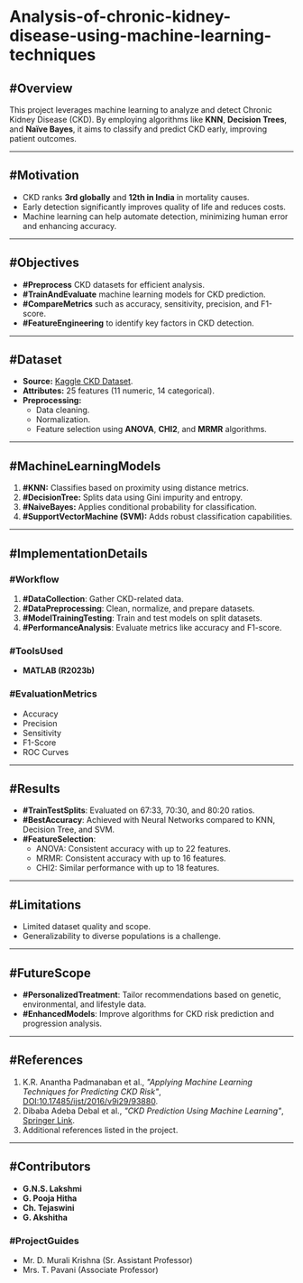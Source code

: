 # Analysis-of-chronic-kidney-disease-using-machine-learning-techniques

## #Overview
This project leverages machine learning to analyze and detect Chronic Kidney Disease (CKD). By employing algorithms like **KNN**, **Decision Trees**, and **Naïve Bayes**, it aims to classify and predict CKD early, improving patient outcomes.

---

## #Motivation
- CKD ranks **3rd globally** and **12th in India** in mortality causes.
- Early detection significantly improves quality of life and reduces costs.
- Machine learning can help automate detection, minimizing human error and enhancing accuracy.

---

## #Objectives
- **#Preprocess** CKD datasets for efficient analysis.
- **#TrainAndEvaluate** machine learning models for CKD prediction.
- **#CompareMetrics** such as accuracy, sensitivity, precision, and F1-score.
- **#FeatureEngineering** to identify key factors in CKD detection.

---

## #Dataset
- **Source:** [Kaggle CKD Dataset](https://www.kaggle.com).
- **Attributes:** 25 features (11 numeric, 14 categorical).
- **Preprocessing:** 
  - Data cleaning.
  - Normalization.
  - Feature selection using **ANOVA**, **CHI2**, and **MRMR** algorithms.

---

## #MachineLearningModels
1. **#KNN:** Classifies based on proximity using distance metrics.
2. **#DecisionTree:** Splits data using Gini impurity and entropy.
3. **#NaiveBayes:** Applies conditional probability for classification.
4. **#SupportVectorMachine (SVM):** Adds robust classification capabilities.

---

## #ImplementationDetails
### #Workflow
1. **#DataCollection**: Gather CKD-related data.
2. **#DataPreprocessing**: Clean, normalize, and prepare datasets.
3. **#ModelTrainingTesting**: Train and test models on split datasets.
4. **#PerformanceAnalysis**: Evaluate metrics like accuracy and F1-score.

### #ToolsUsed
- **MATLAB (R2023b)**

### #EvaluationMetrics
- Accuracy
- Precision
- Sensitivity
- F1-Score
- ROC Curves

---

## #Results
- **#TrainTestSplits**: Evaluated on 67:33, 70:30, and 80:20 ratios.
- **#BestAccuracy**: Achieved with Neural Networks compared to KNN, Decision Tree, and SVM.
- **#FeatureSelection**:
  - ANOVA: Consistent accuracy with up to 22 features.
  - MRMR: Consistent accuracy with up to 16 features.
  - CHI2: Similar performance with up to 18 features.

---

## #Limitations
- Limited dataset quality and scope.
- Generalizability to diverse populations is a challenge.

---

## #FutureScope
- **#PersonalizedTreatment**: Tailor recommendations based on genetic, environmental, and lifestyle data.
- **#EnhancedModels**: Improve algorithms for CKD risk prediction and progression analysis.

---

## #References
1. K.R. Anantha Padmanaban et al., *"Applying Machine Learning Techniques for Predicting CKD Risk"*, [DOI:10.17485/ijst/2016/v9i29/93880](https://doi.org/10.17485/ijst/2016/v9i29/93880).
2. Dibaba Adeba Debal et al., *"CKD Prediction Using Machine Learning"*, [Springer Link](https://doi.org/10.1186/s40537-022-00657-5).
3. Additional references listed in the project.

---

## #Contributors
- **G.N.S. Lakshmi**
- **G. Pooja Hitha**
- **Ch. Tejaswini**
- **G. Akshitha**

### #ProjectGuides
- Mr. D. Murali Krishna (Sr. Assistant Professor)
- Mrs. T. Pavani (Associate Professor)

